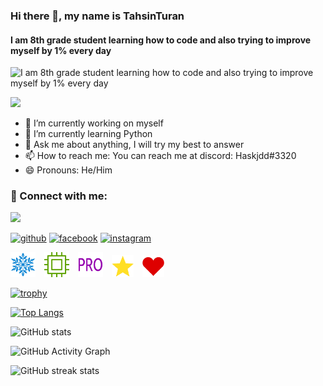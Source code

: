 ### Hi there 👋, my name is TahsinTuran
#### I am 8th grade student learning how to code and also trying to improve myself by 1% every day
![I am 8th grade student learning how to code and also trying to improve myself by 1% every day](https://i.pinimg.com/originals/e4/26/70/e426702edf874b181aced1e2fa5c6cde.gif)

![](https://komarev.com/ghpvc/?username=your-github-TahsinTuran&color=blueviolet)
- 🔭 I’m currently working on myself 
- 🌱 I’m currently learning Python 
- 💬 Ask me about anything, I will try my best to answer  
- 📫 How to reach me: You can reach me at discord: Haskjdd#3320 
- 😄 Pronouns: He/Him 


<h3 align="left">💜 Connect with me:</h3>

[![](https://discord.c99.nl/widget/theme-4/697037767107936298.png)](https://discordapp.com/users/697037767107936298)

<p align="left">
</p>

[<img src='https://cdn.jsdelivr.net/npm/simple-icons@3.0.1/icons/github.svg' alt='github' height='40'>](https://github.com/TahsinTuran)  [<img src='https://cdn.jsdelivr.net/npm/simple-icons@3.0.1/icons/facebook.svg' alt='facebook' height='40'>](https://www.facebook.com/Tahsin1.Turan)  [<img src='https://cdn.jsdelivr.net/npm/simple-icons@3.0.1/icons/instagram.svg' alt='instagram' height='40'>](https://www.instagram.com/cs_enjoying_life/)  

<a href='https://archiveprogram.github.com/'><img src='https://raw.githubusercontent.com/acervenky/animated-github-badges/master/assets/acbadge.gif' width='40' height='40'></a> <a href='https://docs.github.com/en/developers'><img src='https://raw.githubusercontent.com/acervenky/animated-github-badges/master/assets/devbadge.gif' width='40' height='40'></a> <a href='https://github.com/pricing'><img src='https://raw.githubusercontent.com/acervenky/animated-github-badges/master/assets/pro.gif' width='40' height='40'></a> <a href='https://stars.github.com/'><img src='https://raw.githubusercontent.com/acervenky/animated-github-badges/master/assets/starbadge.gif' width='35' height='35'></a> <a href='https://docs.github.com/en/github/supporting-the-open-source-community-with-github-sponsors'><img src='https://raw.githubusercontent.com/acervenky/animated-github-badges/master/assets/sponsorbadge.gif' width='35' height='35'></a> 

[![trophy](https://github-profile-trophy.vercel.app/?username=TahsinTuran)](https://github.com/ryo-ma/github-profile-trophy)

[![Top Langs](https://github-readme-stats.vercel.app/api/top-langs/?username=TahsinTuran)](https://github.com/anuraghazra/github-readme-stats)

![GitHub stats](https://github-readme-stats.vercel.app/api?username=TahsinTuran&show_icons=true)  

![GitHub Activity Graph](https://activity-graph.herokuapp.com/graph?username=TahsinTuran)  

![GitHub streak stats](https://streak-stats.demolab.com/?user=TahsinTuran)  


